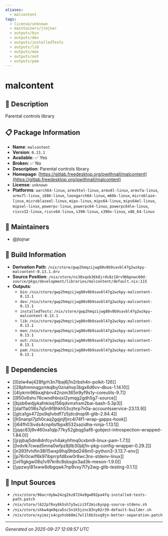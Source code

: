 ```yaml
---
aliases:
  - malcontent
tags:
  - license/unknown
  - maintainers/jtojnar
  - outputs/bin
  - outputs/dev
  - outputs/installedTests
  - outputs/lib
  - outputs/man
  - outputs/out
  - outputs/pam
---
```


# malcontent

## 📝 Description

Parental controls library

## 📋 Package Information

- **Name**: `malcontent`
- **Version**: `0.13.1`
- **Available**: ✅ Yes
- **Broken**: ✅ No
- **Description**: Parental controls library
- **Homepage**: [https://gitlab.freedesktop.org/pwithnall/malcontent](https://gitlab.freedesktop.org/pwithnall/malcontent)
- **License**: `unknown`
- **Platforms**: `aarch64-linux`, `armv5tel-linux`, `armv6l-linux`, `armv7a-linux`, `armv7l-linux`, `i686-linux`, `loongarch64-linux`, `m68k-linux`, `microblaze-linux`, `microblazeel-linux`, `mips-linux`, `mips64-linux`, `mips64el-linux`, `mipsel-linux`, `powerpc-linux`, `powerpc64-linux`, `powerpc64le-linux`, `riscv32-linux`, `riscv64-linux`, `s390-linux`, `s390x-linux`, `x86_64-linux`
## 👥 Maintainers

- @jtojnar


## 🔧 Build Information

- **Derivation Path**: `/nix/store/gwp2hmqzijwg80v0b9savbl47g2wzkpy-malcontent-0.13.1.drv`
- **Source Position**: `/nix/store/ns30sqxb36k8jrds8z18rv96bpnwc60d-source/pkgs/development/libraries/malcontent/default.nix:115`
- **Outputs**:
  - `bin`:  `/nix/store/gwp2hmqzijwg80v0b9savbl47g2wzkpy-malcontent-0.13.1`
  - `dev`:  `/nix/store/gwp2hmqzijwg80v0b9savbl47g2wzkpy-malcontent-0.13.1`
  - `installedTests`:  `/nix/store/gwp2hmqzijwg80v0b9savbl47g2wzkpy-malcontent-0.13.1`
  - `lib`:  `/nix/store/gwp2hmqzijwg80v0b9savbl47g2wzkpy-malcontent-0.13.1`
  - `man`:  `/nix/store/gwp2hmqzijwg80v0b9savbl47g2wzkpy-malcontent-0.13.1`
  - `out`:  `/nix/store/gwp2hmqzijwg80v0b9savbl47g2wzkpy-malcontent-0.13.1`
  - `pam`:  `/nix/store/gwp2hmqzijwg80v0b9savbl47g2wzkpy-malcontent-0.13.1`

## 🔗 Dependencies

- [[0zlw4wj428fgrh3n7lbaj6j1n2rbsh4n-polkit-126]]
- [[28phnmnqgzmkqlby0znahvp3bgx6d6vv-dbus-1.14.10]]
- [[4lykrm96bxajhbrv42nzm365n9yf9s1y-coreutils-9.7]]
- [[950x6shv76cwndhbvjxl2ymqg2gdh5g7-source]]
- [[bjsb6wdjykafnkixq156qdvmxhsm2bai-bash-5.3p3]]
- [[dal11a01l6s7q5n9f8hkh53vzhrp7n0a-accountsservice-23.13.9]]
- [[glca1gx472ps9qlivbdf7z5jdcdnsp9l-glib-2.84.4]]
- [[h5nanpl7jzh0caq2gqjnjfjirc4i74f1-wrap-gapps-hook]]
- [[i64fh03ivds4cnp6sfbpx8532sazidha-ninja-1.13.1]]
- [[jqqc83j9v460xa1qlp77ky52gbqg5af8-gobject-introspection-wrapped-1.84.0]]
- [[jrpjbaj5dm8dnfcyvh4akyhfmq0cxbm9-linux-pam-1.7.1]]
- [[lvdvlk7cwad5mna0wfpz8jllb30jdj1n-pkg-config-wrapper-0.29.2]]
- [[n393fvhifin38l15wxp9hqi9hbd248m0-python3-3.13.7-env]]
- [[p76r0cwlf6k97ibprrpfd8xw0r8wc3nx-stdenv-linux]]
- [[vil1lgkgw08q1v97kr8c8sbsgix3ad3k-meson-1.9.0]]
- [[ypzwyl81xww8dbgqwk7np9vxy7l7y2wg-glib-testing-0.1.1]]

## 📁 Input Sources

- `/nix/store/96acrdybw24zg2kz8724a9gw892pa4fq-installed-tests-path.patch`
- `/nix/store/l622p70vy8k5sh7y5wizi5f2mic6ynpg-source-stdenv.sh`
- `/nix/store/shkw4qm9qcw5sc5n1k5jznc83ny02r39-default-builder.sh`
- `/nix/store/xyimzjs4cgvhsbb8mi7wl1l6b3sxq9jn-better-separation.patch`

---
*Generated on 2025-09-27 12:09:57 UTC*
